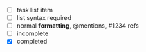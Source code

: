 - [ ] task list item
- [ ] list syntax required
- [ ] normal **formatting**, @mentions, #1234 refs
- [ ] incomplete
- [x] completed
